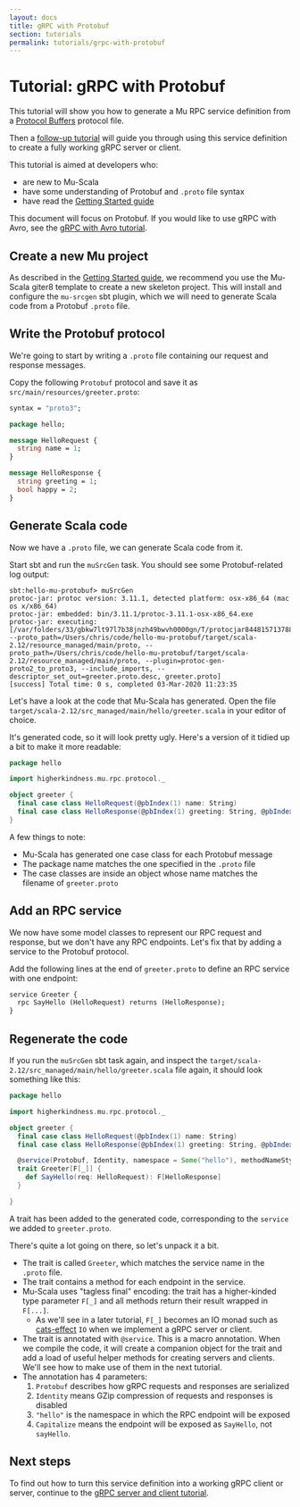 ```yaml
---
layout: docs
title: gRPC with Protobuf
section: tutorials
permalink: tutorials/grpc-with-protobuf
---
```


# Tutorial: gRPC with Protobuf

This tutorial will show you how to generate a Mu RPC service definition from a
[Protocol Buffers] protocol file.

Then a [follow-up tutorial](grpc-server-client) will guide you through using
this service definition to create a fully working gRPC server or client.

This tutorial is aimed at developers who:

* are new to Mu-Scala
* have some understanding of Protobuf and `.proto` file syntax
* have read the [Getting Started guide](../getting-started)

This document will focus on Protobuf. If you would like to use gRPC with Avro,
see the [gRPC with Avro tutorial](grpc-with-avro).

## Create a new Mu project

As described in the [Getting Started guide](../getting-started), we recommend
you use the Mu-Scala giter8 template to create a new skeleton project. This will
install and configure the `mu-srcgen` sbt plugin, which we will need to generate
Scala code from a Protobuf `.proto` file.

## Write the Protobuf protocol

We're going to start by writing a `.proto` file containing our request and
response messages.

Copy the following `Protobuf` protocol and save it as
`src/main/resources/greeter.proto`:

```proto
syntax = "proto3";

package hello;

message HelloRequest {
  string name = 1;
}

message HelloResponse {
  string greeting = 1;
  bool happy = 2;
}
```

## Generate Scala code

Now we have a `.proto` file, we can generate Scala code from it.

Start sbt and run the `muSrcGen` task. You should see some Protobuf-related log
output:

```
sbt:hello-mu-protobuf> muSrcGen
protoc-jar: protoc version: 3.11.1, detected platform: osx-x86_64 (mac os x/x86_64)
protoc-jar: embedded: bin/3.11.1/protoc-3.11.1-osx-x86_64.exe
protoc-jar: executing: [/var/folders/33/gbkw7lt97l7b38jnzh49bwvh0000gn/T/protocjar8448157137886915423/bin/protoc.exe, --proto_path=/Users/chris/code/hello-mu-protobuf/target/scala-2.12/resource_managed/main/proto, --proto_path=/Users/chris/code/hello-mu-protobuf/target/scala-2.12/resource_managed/main/proto, --plugin=protoc-gen-proto2_to_proto3, --include_imports, --descriptor_set_out=greeter.proto.desc, greeter.proto]
[success] Total time: 0 s, completed 03-Mar-2020 11:23:35
```

Let's have a look at the code that Mu-Scala has generated. Open the file
`target/scala-2.12/src_managed/main/hello/greeter.scala` in your editor of
choice.

It's generated code, so it will look pretty ugly. Here's a version of it tidied
up a bit to make it more readable:

```scala
package hello

import higherkindness.mu.rpc.protocol._

object greeter {
  final case class HelloRequest(@pbIndex(1) name: String)
  final case class HelloResponse(@pbIndex(1) greeting: String, @pbIndex(2) happy: Boolean)
}
```

A few things to note:

* Mu-Scala has generated one case class for each Protobuf message
* The package name matches the one specified in the `.proto` file
* The case classes are inside an object whose name matches the filename of
  `greeter.proto`

## Add an RPC service

We now have some model classes to represent our RPC request and response, but we
don't have any RPC endpoints. Let's fix that by adding a service to the Protobuf
protocol.

Add the following lines at the end of `greeter.proto` to define an RPC service
with one endpoint:

```proto
service Greeter {
  rpc SayHello (HelloRequest) returns (HelloResponse);
}
```

## Regenerate the code

If you run the `muSrcGen` sbt task again, and inspect the
`target/scala-2.12/src_managed/main/hello/greeter.scala` file again, it should
look something like this:

```scala
package hello

import higherkindness.mu.rpc.protocol._

object greeter {
  final case class HelloRequest(@pbIndex(1) name: String)
  final case class HelloResponse(@pbIndex(1) greeting: String, @pbIndex(2) happy: Boolean)

  @service(Protobuf, Identity, namespace = Some("hello"), methodNameStyle = Capitalize)
  trait Greeter[F[_]] {
    def SayHello(req: HelloRequest): F[HelloResponse]
  }

}
```

A trait has been added to the generated code, corresponding to the `service` we
added to `greeter.proto`.

There's quite a lot going on there, so let's unpack it a bit.

* The trait is called `Greeter`, which matches the service name in the `.proto`
  file.
* The trait contains a method for each endpoint in the service.
* Mu-Scala uses "tagless final" encoding: the trait has a higher-kinded
  type parameter `F[_]` and all methods return their result wrapped in `F[...]`.
    * As we'll see in a later tutorial, `F[_]` becomes an IO monad such as
      [cats-effect] `IO` when we implement a gRPC server or client.
* The trait is annotated with `@service`. This is a macro annotation. When we
  compile the code, it will create a companion object for the trait and add a
  load of useful helper methods for creating servers and clients. We'll see how
  to make use of them in the next tutorial.
* The annotation has 4 parameters:
    1. `Protobuf` describes how gRPC requests and responses are serialized
    2. `Identity` means GZip compression of requests and responses is disabled
    3. `"hello"` is the namespace in which the RPC endpoint will be exposed
    4. `Capitalize` means the endpoint will be exposed as `SayHello`, not
       `sayHello`.

## Next steps

To find out how to turn this service definition into a working gRPC client or server, continue to the [gRPC server and client tutorial](grpc-server-client).

[cats-effect]: https://typelevel.org/cats-effect/
[gRPC]: https://grpc.io/
[Protocol Buffers]: https://developers.google.com/protocol-buffers
